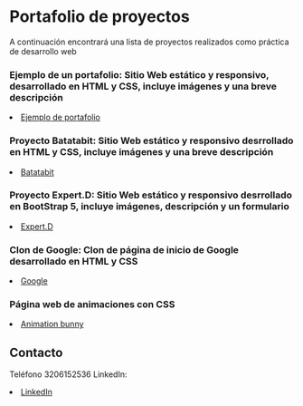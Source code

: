 # Portafolio de proyectos

A continuación encontrará una lista de proyectos realizados como práctica de desarrollo web

### Ejemplo de un portafolio: Sitio Web estático y responsivo, desarrollado en HTML y CSS, incluye imágenes y una breve descripción

<li><a href="https://jairoduenas.github.io/portafolio-ejemplo/">Ejemplo de portafolio</a></li>

### Proyecto Batatabit: Sitio Web estático y responsivo desrrollado en HTML y CSS, incluye imágenes y una breve descripción

<li><a href="https://jairoduenas.github.io/ProyectoBatatabit/">Batatabit</a></li>

### Proyecto Expert.D: Sitio Web estático y responsivo desrrollado en BootStrap 5, incluye imágenes, descripción y un formulario
<li><a href="https://jairoduenas.github.io/bootStrap5-ejemplo/">Expert.D</a></li>

### Clon de Google: Clon de página de inicio de Google desarrollado en HTML y CSS
<li><a href="https://jairoduenas.github.io/clon-google/">Google</a></li>

### Página web de animaciones con CSS

<li><a href="https://jairoduenas.github.io/Animation-Bunny/">Animation bunny</a></li>

## Contacto
Teléfono 3206152536
LinkedIn: <li><a href="https://www.linkedin.com/in/jhondueñas">LinkedIn</a></li>
